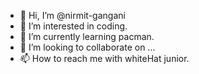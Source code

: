 - 👋 Hi, I’m @nirmit-gangani
- 👀 I’m interested in coding.
- 🌱 I’m currently learning pacman.
- 💞️ I’m looking to collaborate on ...
- 📫 How to reach me with whiteHat junior.

<!---
nirmit-gangani/nirmit-gangani is a ✨ special ✨ repository because its `README.md` (this file) appears on your GitHub profile.
You can click the Preview link to take a look at your changes.
--->
